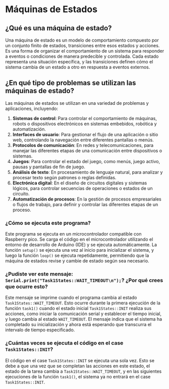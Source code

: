 # Máquinas de Estados

## ¿Qué es una máquina de estado?

Una máquina de estado es un modelo de comportamiento compuesto por un conjunto finito de estados, transiciones entre esos estados y acciones. Es una forma de organizar el comportamiento de un sistema para responder a eventos o condiciones de manera predecible y controlada. Cada estado representa una situación específica, y las transiciones definen cómo el sistema cambia de un estado a otro en respuesta a eventos externos.

## ¿En qué tipo de problemas se utilizan las máquinas de estado?

Las máquinas de estados se utilizan en una variedad de problemas y aplicaciones, incluyendo:

1. **Sistemas de control**: Para controlar el comportamiento de máquinas, robots o dispositivos electrónicos en sistemas embebidos, robótica y automatización.
2. **Interfaces de usuario**: Para gestionar el flujo de una aplicación o sitio web, controlando la navegación entre diferentes pantallas o menús.
3. **Protocolos de comunicación**: En redes y telecomunicaciones, para manejar las diferentes etapas de una comunicación entre dispositivos o sistemas.
4. **Juegos**: Para controlar el estado del juego, como menús, juego activo, pausas y pantallas de fin de juego.
5. **Análisis de texto**: En procesamiento de lenguaje natural, para analizar y procesar texto según patrones o reglas definidas.
6. **Electrónica digital**: En el diseño de circuitos digitales y sistemas lógicos, para controlar secuencias de operaciones o estados de un circuito.
7. **Automatización de procesos**: En la gestión de procesos empresariales o flujos de trabajo, para definir y controlar las diferentes etapas de un proceso.

### ¿Cómo se ejecuta este programa?

Este programa se ejecuta en un microcontrolador compatible con Raspberry pico. Se carga el código en el microcontrolador utilizando el entorno de desarrollo de Arduino (IDE) y se ejecuta automáticamente. La función `setup()` se ejecuta una vez al inicio para inicializar el sistema, y luego la función `loop()` se ejecuta repetidamente, permitiendo que la máquina de estados revise y cambie de estado según sea necesario.

### ¿Pudiste ver este mensaje: `Serial.print("Task1States::WAIT_TIMEOUT\n");`? ¿Por qué crees que ocurre esto?

Este mensaje se imprime cuando el programa cambia al estado `Task1States::WAIT_TIMEOUT`. Esto ocurre durante la primera ejecución de la función `task1()` cuando el estado inicial `Task1States::INIT` realiza sus acciones, como iniciar la comunicación serial y establecer el tiempo inicial, y luego cambia al estado `WAIT_TIMEOUT`. El mensaje indica que el sistema ha completado su inicialización y ahora está esperando que transcurra el intervalo de tiempo especificado.

### ¿Cuántas veces se ejecuta el código en el case `Task1States::INIT`?

El código en el case `Task1States::INIT` se ejecuta una sola vez. Esto se debe a que una vez que se completan las acciones en este estado, el estado de la tarea cambia a `Task1States::WAIT_TIMEOUT`, y en las siguientes ejecuciones de la función `task1()`, el sistema ya no entrará en el case `Task1States::INIT`.
